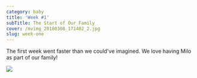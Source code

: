 ```yaml
---
category: baby
title: 'Week #1'
subTitle: The Start of Our Family
cover: /mvimg_20180308_171402_2.jpg
slug: week-one
---
```

The first week went faster than we could've imagined. We love having Milo as part of our family!

![](/mvimg_20180308_171402_2.jpg)
